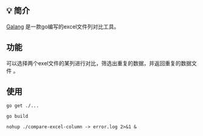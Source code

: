 
## 💡 简介

[Galang](https://github.com/gakkiyomi/compare-execl-column) 是一款go编写的excel文件列对比工具。



## 功能
可以选择两个exel文件的某列进行对比，筛选出重复的数据，并返回重复的数据文件 。


## 使用
   ~~~shell
   go get ./...

   go build

   nohup ./compare-excel-column -> error.log 2>&1 &
   ~~~


